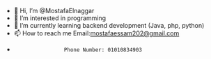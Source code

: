 - 👋 Hi, I’m @MostafaElnaggar
- 👀 I’m interested in programming
- 🌱 I’m currently learning backend development (Java, php, python)
- 📫 How to reach me Email:mostafaessam202@gmail.com
-                     Phone Number: 01010834903

<!---
MostafaAlnaggar/MostafaAlnaggar is a ✨ special ✨ repository because its `README.md` (this file) appears on your GitHub profile.
You can click the Preview link to take a look at your changes.
--->
